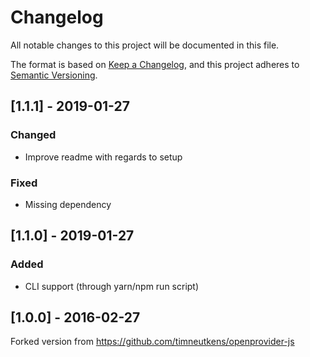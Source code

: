 # Changelog
All notable changes to this project will be documented in this file.

The format is based on [Keep a Changelog](https://keepachangelog.com/en/1.0.0/),
and this project adheres to [Semantic Versioning](https://semver.org/spec/v2.0.0.html).

## [1.1.1] - 2019-01-27
### Changed
- Improve readme with regards to setup

### Fixed
- Missing dependency

## [1.1.0] - 2019-01-27
### Added
- CLI support (through yarn/npm run script)

## [1.0.0] - 2016-02-27
Forked version from https://github.com/timneutkens/openprovider-js
